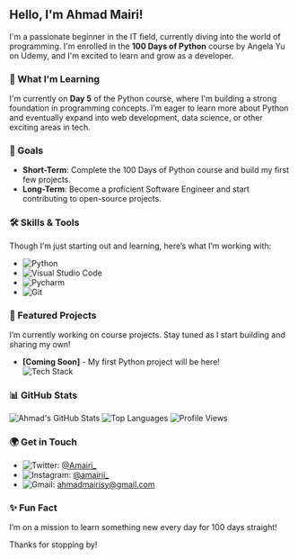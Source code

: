 ##  Hello, I'm Ahmad Mairi!

I'm a passionate beginner in the IT field, currently diving into the world of programming. I'm enrolled in the **100 Days of Python** course by Angela Yu on Udemy, and I'm excited to learn and grow as a developer.

### 🌱 What I'm Learning

I'm currently on **Day 5** of the Python course, where I'm building a strong foundation in programming concepts. I’m eager to learn more about Python and eventually expand into web development, data science, or other exciting areas in tech.

### 🎯 Goals

- **Short-Term**: Complete the 100 Days of Python course and build my first few projects.
- **Long-Term**: Become a proficient Software Engineer and start contributing to open-source projects.

### 🛠 Skills & Tools

Though I’m just starting out and learning, here’s what I’m working with:

- ![Python](https://img.shields.io/badge/Python-3776AB?style=for-the-badge&logo=python&logoColor=white)
- ![Visual Studio Code](https://img.shields.io/badge/Visual_Studio_Code-0078D4?style=for-the-badge&logo=visual%20studio%20code&logoColor=white)
- ![Pycharm](https://img.shields.io/badge/-PyCharm-C0C0C0?logo=PyCharm&logoColor=000)
- ![Git](https://img.shields.io/badge/Git-F05032?style=for-the-badge&logo=git&logoColor=white)

### 🚀 Featured Projects

I’m currently working on course projects. Stay tuned as I start building and sharing my own!

- **[Coming Soon]** - My first Python project will be here!  
  ![Tech Stack](https://img.shields.io/badge/Stack-Python-green)

### 📊 GitHub Stats

![Ahmad's GitHub Stats](https://github-readme-stats.vercel.app/api?username=A-mairi&show_icons=true&theme=radical)
![Top Languages](https://github-readme-stats.vercel.app/api/top-langs/?username=A-mairi&layout=compact&theme=radical)
![Profile Views](https://komarev.com/ghpvc/?username=A-mairi&color=blue)

### 🌍 Get in Touch

- ![Twitter](https://img.shields.io/badge/Twitter-1DA1F2?style=for-the-badge&logo=twitter&logoColor=white): [@Amairi_](https://x.com/amairi_)
- ![Instagram](https://img.shields.io/badge/Instagram-E4405F?style=for-the-badge&logo=instagram&logoColor=white): [@amairii_](https://www.instagram.com/amairii_/)
- ![Gmail](https://img.shields.io/badge/Gmail-D14836?style=for-the-badge&logo=gmail&logoColor=white): [ahmadmairisy@gmail.com](mailto:ahmadmairisy@gmail.com)

### ✨ Fun Fact

I’m on a mission to learn something new every day for 100 days straight!  


Thanks for stopping by!

